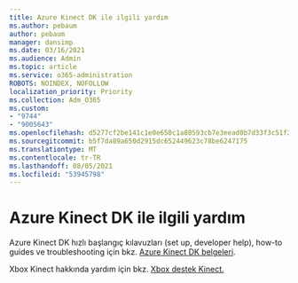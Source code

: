```yaml
---
title: Azure Kinect DK ile ilgili yardım
ms.author: pebaum
author: pebaum
manager: dansimp
ms.date: 03/16/2021
ms.audience: Admin
ms.topic: article
ms.service: o365-administration
ROBOTS: NOINDEX, NOFOLLOW
localization_priority: Priority
ms.collection: Adm_O365
ms.custom:
- "9744"
- "9005643"
ms.openlocfilehash: d5277cf2be141c1e0e650c1a80593cb7e3eead0b7d33f3c51f2325abfcf618b4
ms.sourcegitcommit: b5f7da89a650d2915dc652449623c78be6247175
ms.translationtype: MT
ms.contentlocale: tr-TR
ms.lasthandoff: 08/05/2021
ms.locfileid: "53945798"
---
```

# <a name="help-with-azure-kinect-dk"></a>Azure Kinect DK ile ilgili yardım

Azure Kinect DK hızlı başlangıç kılavuzları (set up, developer help), how-to guides ve troubleshooting için bkz. [Azure Kinect DK belgeleri](https://docs.microsoft.com/azure/kinect-dk/).


Xbox Kinect hakkında yardım için bkz. [Xbox destek Kinect.](https://www.xbox.com/Search?q=kinect&rtc=1#nav-support)
